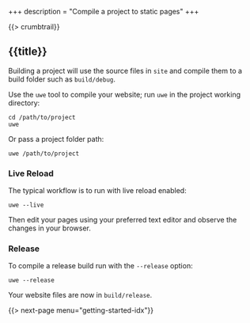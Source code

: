 +++
description = "Compile a project to static pages"
+++

{{> crumbtrail}}

## {{title}}

Building a project will use the source files in `site` and compile them to a build folder such as `build/debug`.

Use the `uwe` tool to compile your website; run `uwe` in the project working directory:

```text
cd /path/to/project
uwe
```

Or pass a project folder path:

```text
uwe /path/to/project
```

### Live Reload

The typical workflow is to run with live reload enabled:

```text
uwe --live
```

Then edit your pages using your preferred text editor and observe the changes in your browser.

### Release

To compile a release build run with the `--release` option:

```text
uwe --release
```

Your website files are now in `build/release`.

{{> next-page menu="getting-started-idx"}}
